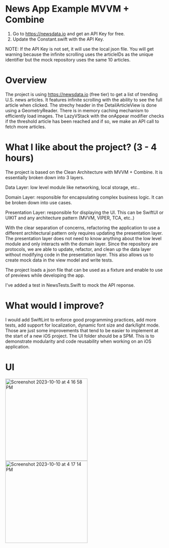 # News App Example MVVM + Combine 
1. Go to https://newsdata.io and get an API Key for free. 
2. Update the Constant.swift with the API Key. 

NOTE:
If the API Key is not set, it will use the local json file. You will get  warning because the infinite scrolling uses the articleIDs as the unique identifier but the mock repository uses the same 10 articles.

# Overview
The project is using https://newsdata.io (free tier) to get a list of trending U.S. news articles. It features infinite scrolling with the ability to see the full article when clicked. The strechy header in the DetailArticleView is done using a GeometryReader.
There is in memory caching mechanism to efficiently load images. The LazyVStack with the onAppear modifier checks if the threshold article has been reached and if so, we make an API call to fetch more articles.
 
# What I like about the project? (3 - 4 hours)

The project is based on the Clean Architecture with MVVM + Combine. It is essentially broken down into 3 layers.

Data Layer: low level module like networking, local storage, etc..

Domain Layer: responsible for encapsulating complex business logic. It can be broken down into use cases.

Presentation Layer: responsible for displaying the UI. This can be SwiftUI or UIKIT and any architecture pattern (MVVM, VIPER, TCA, etc..)

With the clear separation of concerns, refactoring the application to use a different architectural pattern only requires updating the presentation layer. The presentation layer does not need to know anything about the low level module and only interacts with the domain layer.
Since the repository are protocols, we are able to update, refactor, and clean up the data layer without modifying code in the presentation layer. This also allows us to create mock data in the view model and write tests. 

The project loads a json file that can be used as a fixture and enable to use of previews while developing the app.

I've added a test in NewsTests.Swift to mock the API reponse.

# What would I improve?


I would add SwiftLint to enforce good programming practices, add more tests, add support for localization, dynamic font size and dark/light mode. Those are just some improvements that tend to be easier to implement at the start of a new iOS project.
The UI folder should be a SPM. This is to demonstrate modularity and code reusability when working on an iOS application.

# UI
<img width="259" alt="Screenshot 2023-10-10 at 4 16 58 PM" src="https://github.com/Michaelpwoo/News/assets/6344231/cbbdfb1f-b9ad-4835-8b43-aa241503c42a">
<img width="259" alt="Screenshot 2023-10-10 at 4 17 14 PM" src="https://github.com/Michaelpwoo/News/assets/6344231/6ff63376-e62a-4862-a120-c63f6b0131c6">



